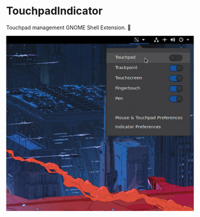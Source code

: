 # TouchpadIndicator
Touchpad management GNOME Shell Extension.  :link:

![Touchpad Indicator Screenshots](media/screenshots.gif)
